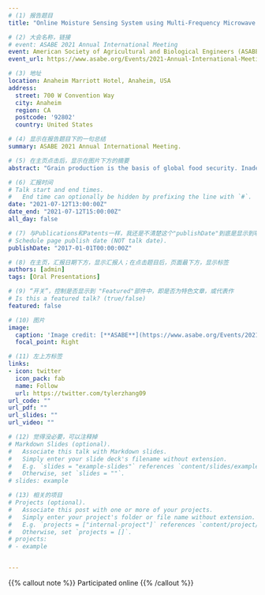 ```yaml
---
# (1) 报告题目
title: "Online Moisture Sensing System using Multi-Frequency Microwave Signals Optimized by Novel Two-Stage Frequency Selection Framework"

# (2) 大会名称，链接
# event: ASABE 2021 Annual International Meeting
event: American Society of Agricultural and Biological Engineers (ASABE) Annual International Meeting 2021
event_url: https://www.asabe.org/Events/2021-Annual-International-Meeting

# (3) 地址
location: Anaheim Marriott Hotel, Anaheim, USA
address:
  street: 700 W Convention Way
  city: Anaheim
  region: CA
  postcode: '92802'
  country: United States

# (4) 显示在报告题目下的一句总结
summary: ASABE 2021 Annual International Meeting.

# (5) 在主页点击后，显示在图片下方的摘要
abstract: "Grain production is the basis of global food security. Inadequate drying and over-drying are causes of significant grain postharvest loss (PHL), while the most important reason for inadequate drying and over-drying is the lack of timely and reliable information on moisture content during the drying process. Therefore, our team developed an online moisture sensing system based on the selective multifrequency microwave swept (SMFMS) measurement technique. In this work, we proposed a two-stage frequency selection framework to optimize the microwave frequencies."

# (6) 汇报时间
# Talk start and end times.
#   End time can optionally be hidden by prefixing the line with `#`.
date: "2021-07-12T13:00:00Z"
date_end: "2021-07-12T15:00:00Z"
all_day: false

# (7) 与Publications和Patents一样，我还是不清楚这个"publishDate"到底是显示到哪里？
# Schedule page publish date (NOT talk date).
publishDate: "2017-01-01T00:00:00Z"

# (8) 在主页，汇报日期下方，显示汇报人；在点击题目后，页面最下方，显示标签
authors: [admin]
tags: [Oral Presentations]

# (9) “开关”，控制是否显示到 "Featured"部件中，即是否为特色文章，或代表作
# Is this a featured talk? (true/false)
featured: false

# (10) 图片
image:
  caption: 'Image credit: [**ASABE**](https://www.asabe.org/Events/2021-Annual-International-Meeting)'
  focal_point: Right

# (11) 左上方标签
links:
- icon: twitter
  icon_pack: fab
  name: Follow
  url: https://twitter.com/tylerzhang09
url_code: ""
url_pdf: ""
url_slides: ""
url_video: ""

# (12) 觉得没必要，可以注释掉
# Markdown Slides (optional).
#   Associate this talk with Markdown slides.
#   Simply enter your slide deck's filename without extension.
#   E.g. `slides = "example-slides"` references `content/slides/example-slides.md`.
#   Otherwise, set `slides = ""`.
# slides: example

# (13) 相关的项目
# Projects (optional).
#   Associate this post with one or more of your projects.
#   Simply enter your project's folder or file name without extension.
#   E.g. `projects = ["internal-project"]` references `content/project/deep-learning/index.md`.
#   Otherwise, set `projects = []`.
# projects:
# - example


---
```



{{% callout note %}}
Participated online
{{% /callout %}}
